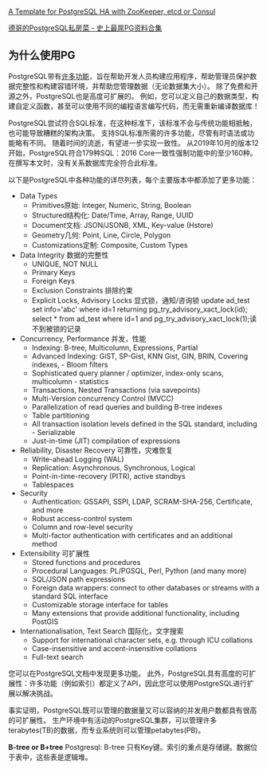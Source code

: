 [A Template for PostgreSQL HA with ZooKeeper, etcd or Consul](https://github.com/zalando/patroni)

[德哥的PostgreSQL私房菜 - 史上最屌PG资料合集](https://yq.aliyun.com/articles/59251)

## 为什么使用PG

PostgreSQL带有[许多功能](https://www.postgresql.org/about/featurematrix/)，旨在帮助开发人员构建应用程序，帮助管理员保护数据完整性和构建容错环境，并帮助您管理数据（无论数据集大小）。
除了免费和开源之外，PostgreSQL也是高度可扩展的。
例如，您可以定义自己的数据类型，构建自定义函数，甚至可以使用不同的编程语言编写代码，而无需重新编译数据库！

PostgreSQL尝试符合SQL标准，在这种标准下，该标准不会与传统功能相抵触，也可能导致糟糕的架构决策。 支持SQL标准所需的许多功能，尽管有时语法或功能略有不同。 随着时间的流逝，有望进一步实现一致性。 从2019年10月的版本12开始，PostgreSQL符合179种SQL：2016 Core一致性强制功能中的至少160种。 在撰写本文时，没有关系数据库完全符合此标准。

以下是PostgreSQL中各种功能的详尽列表，每个主要版本中都添加了更多功能：

- Data Types
    - Primitives原始: Integer, Numeric, String, Boolean
    - Structured结构化: Date/Time, Array, Range, UUID
    - Document文档: JSON/JSONB, XML, Key-value (Hstore)
    - Geometry几何: Point, Line, Circle, Polygon
    - Customizations定制: Composite, Custom Types
- Data Integrity 数据的完整性
    - UNIQUE, NOT NULL
    - Primary Keys
    - Foreign Keys
    - Exclusion Constraints 排除约束
    - Explicit Locks, Advisory Locks 显式锁，通知/咨询锁
    update ad_test set info='abc' where id=1 returning pg_try_advisory_xact_lock(id);
    select * from ad_test where id=1 and pg_try_advisory_xact_lock(1);读不到被锁的记录
- Concurrency, Performance 并发，性能
    - Indexing: B-tree, Multicolumn, Expressions, Partial
    - Advanced Indexing: GiST, SP-Gist, KNN Gist, GIN, BRIN, Covering indexes,    - Bloom filters
    - Sophisticated query planner / optimizer, index-only scans, multicolumn  - statistics
    - Transactions, Nested Transactions (via savepoints)
    - Multi-Version concurrency Control (MVCC)
    - Parallelization of read queries and building B-tree indexes
    - Table partitioning
    - All transaction isolation levels defined in the SQL standard, including     - Serializable
    - Just-in-time (JIT) compilation of expressions
- Reliability, Disaster Recovery 可靠性，灾难恢复
    - Write-ahead Logging (WAL)
    - Replication: Asynchronous, Synchronous, Logical
    - Point-in-time-recovery (PITR), active standbys
    - Tablespaces
- Security
    - Authentication: GSSAPI, SSPI, LDAP, SCRAM-SHA-256, Certificate, and more
    - Robust access-control system
    - Column and row-level security
    - Multi-factor authentication with certificates and an additional method
- Extensibility 可扩展性
    - Stored functions and procedures
    - Procedural Languages: PL/PGSQL, Perl, Python (and many more)
    - SQL/JSON path expressions
    - Foreign data wrappers: connect to other databases or streams with a standard SQL interface
    - Customizable storage interface for tables
    - Many extensions that provide additional functionality, including PostGIS
- Internationalisation, Text Search 国际化，文字搜索
    - Support for international character sets, e.g. through ICU collations
    - Case-insensitive and accent-insensitive collations
    - Full-text search


您可以在PostgreSQL文档中发现更多功能。 此外，PostgreSQL具有高度的可扩展性：许多功能（例如索引）都定义了API，因此您可以使用PostgreSQL进行扩展以解决挑战。

事实证明，PostgreSQL既可以管理的数据量又可以容纳的并发用户数都具有很高的可扩展性。 生产环境中有活动的PostgreSQL集群，可以管理许多terabytes(TB)的数据，而专业系统则可以管理petabytes(PB)。

**B-tree or B+tree**
Postgresql: B-tree
只有Key键。索引的重点是存储键。数据位于表中，这些表是逻辑堆。
